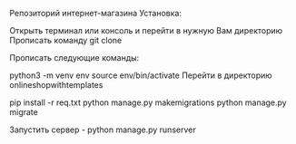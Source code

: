 Репозиторий интернет-магазина
Установка:

Открыть терминал или консоль и перейти в нужную Вам директорию
Прописать команду git clone

Прописать следующие команды:

python3 -m venv env
source env/bin/activate
Перейти в директорию onlineshopwithtemplates

pip install -r req.txt
python manage.py makemigrations
python manage.py migrate

Запустить сервер - python manage.py runserver
